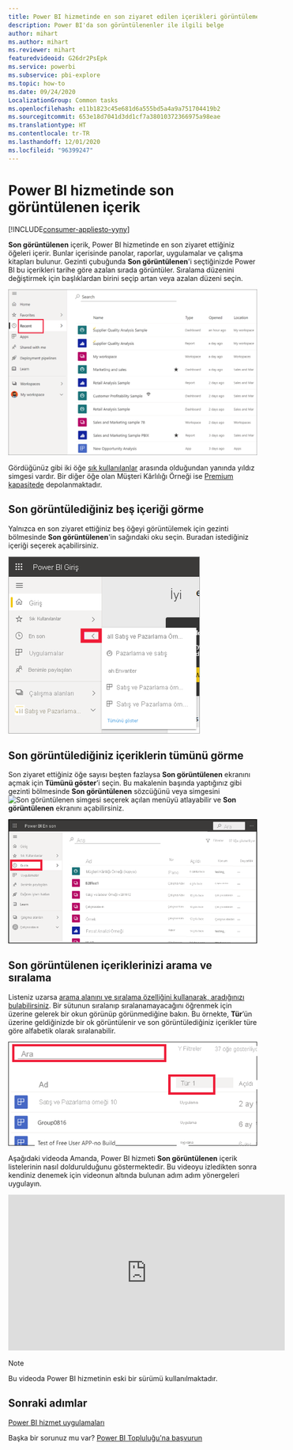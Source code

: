 ```yaml
---
title: Power BI hizmetinde en son ziyaret edilen içerikleri görüntüleme
description: Power BI'da son görüntülenenler ile ilgili belge
author: mihart
ms.author: mihart
ms.reviewer: mihart
featuredvideoid: G26dr2PsEpk
ms.service: powerbi
ms.subservice: pbi-explore
ms.topic: how-to
ms.date: 09/24/2020
LocalizationGroup: Common tasks
ms.openlocfilehash: e11b1823c45e681d6a555bd5a4a9a751704419b2
ms.sourcegitcommit: 653e18d7041d3dd1cf7a38010372366975a98eae
ms.translationtype: HT
ms.contentlocale: tr-TR
ms.lasthandoff: 12/01/2020
ms.locfileid: "96399247"
---
```

# <a name="recent-content-in-the-power-bi-service"></a>Power BI hizmetinde **son görüntülenen** içerik

[!INCLUDE[consumer-appliesto-yyny](../includes/consumer-appliesto-yyny.md)]

**Son görüntülenen** içerik, Power BI hizmetinde en son ziyaret ettiğiniz öğeleri içerir. Bunlar içerisinde panolar, raporlar, uygulamalar ve çalışma kitapları bulunur. Gezinti çubuğunda **Son görüntülenen**'i seçtiğinizde Power BI bu içerikleri tarihe göre azalan sırada görüntüler.  Sıralama düzenini değiştirmek için başlıklardan birini seçip artan veya azalan düzeni seçin.


![Son görüntülenen içerik penceresi](./media/end-user-recent/power-bi-recents.png)

Gördüğünüz gibi iki öğe [sık kullanılanlar](end-user-favorite.md) arasında olduğundan yanında yıldız simgesi vardır. Bir diğer öğe olan Müşteri Kârlılığı Örneği ise [Premium kapasitede](end-user-license.md) depolanmaktadır.

## <a name="see-your-five-most-recents"></a>Son görüntülediğiniz beş içeriği görme

Yalnızca en son ziyaret ettiğiniz beş öğeyi görüntülemek için gezinti bölmesinde **Son görüntülenen**'in sağındaki oku seçin.  Buradan istediğiniz içeriği seçerek açabilirsiniz. 

![Son görüntülenen içerik açılır öğesi](./media/end-user-recent/power-bi-recent-fly-out.png)

## <a name="see-all-of-your-recent-content"></a>Son görüntülediğiniz içeriklerin tümünü görme

Son ziyaret ettiğiniz öğe sayısı beşten fazlaysa **Son görüntülenen** ekranını açmak için **Tümünü göster**’i seçin. Bu makalenin başında yaptığınız gibi gezinti bölmesinde **Son görüntülenen** sözcüğünü veya simgesini ![Son görüntülenen simgesi](./media/end-user-recent/power-bi-icon.png) seçerek açılan menüyü atlayabilir ve **Son görüntülenen** ekranını açabilirsiniz.

![son görüntülenen içeriğin tümünü görüntüleme](./media/end-user-recent/power-bi-admin-recent.png)


## <a name="search-and-sort-your-list-of-recent-content"></a>Son görüntülenen içeriklerinizi arama ve sıralama

Listeniz uzarsa [arama alanını ve sıralama özelliğini kullanarak, aradığınızı bulabilirsiniz](end-user-search-sort.md). Bir sütunun sıralanıp sıralanamayacağını öğrenmek için üzerine gelerek bir okun görünüp görünmediğine bakın. Bu örnekte, **Tür**’ün üzerine geldiğinizde bir ok görüntülenir ve son görüntülediğiniz içerikler türe göre alfabetik olarak sıralanabilir. 

![Hem arama alanını hem de sıralama okunu gösteren ekran görüntüsü](./media/end-user-recent/power-bi-recent-sort-search.png)

Aşağıdaki videoda Amanda, Power BI hizmeti **Son görüntülenen** içerik listelerinin nasıl doldurulduğunu göstermektedir. Bu videoyu izledikten sonra kendiniz denemek için videonun altında bulunan adım adım yönergeleri uygulayın.

<iframe width="560" height="315" src="https://www.youtube.com/embed/G26dr2PsEpk" frameborder="0" allowfullscreen></iframe>

> [!NOTE]
> Bu videoda Power BI hizmetinin eski bir sürümü kullanılmaktadır.

<!--
## Actions available from the **Recent** content list
The actions available to you will depend on the settings assigned by the content *designer*. Some of your options may include:
* Select the star icon to [favorite a dashboard, report, or app](end-user-favorite.md) ![star icon](./media/end-user-shared-with-me/power-bi-star-icon.png).
* Some dashboards and reports can be re-shared  ![share icon](./media/end-user-shared-with-me/power-bi-share-icon-new.png).
* [Open the report in Excel](end-user-export.md) ![export to Excel icon](./media/end-user-shared-with-me/power-bi-excel.png) 
* [View insights](end-user-insights.md) that Power BI finds in the data ![insights icon](./media/end-user-shared-with-me/power-bi-insights.png). -->





## <a name="next-steps"></a>Sonraki adımlar
[Power BI hizmet uygulamaları](end-user-apps.md)

Başka bir sorunuz mu var? [Power BI Topluluğu'na başvurun](https://community.powerbi.com/)

